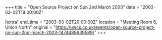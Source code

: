 +++
title = "Open Source Project on Sun 2nd March 2003"
date = "2003-03-02T18:00:00Z"

[extra]
end_time = "2003-03-02T20:00:00Z"
location = "Meeting Room 6, Union North"
original = "https://uwcs.co.uk/events/open-source-project-on-sun-2nd-march-2003-1474488939589/"
+++




